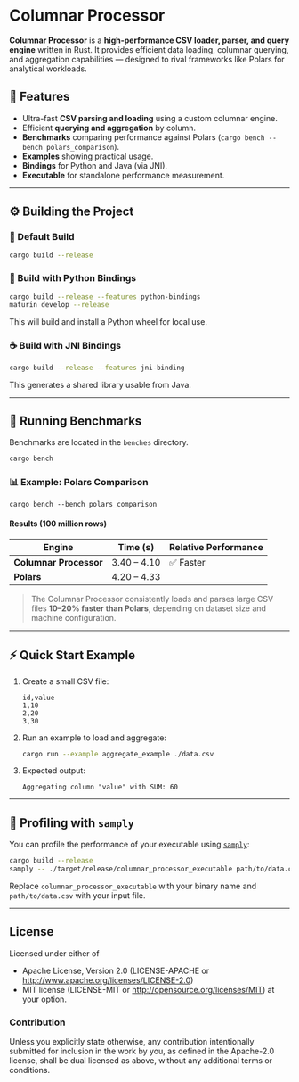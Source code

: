 
# Columnar Processor

**Columnar Processor** is a **high-performance CSV loader, parser, and query engine** written in Rust.
It provides efficient data loading, columnar querying, and aggregation capabilities — designed to rival frameworks like Polars for analytical workloads.

## 🚀 Features

* Ultra-fast **CSV parsing and loading** using a custom columnar engine.
* Efficient **querying and aggregation** by column.
* **Benchmarks** comparing performance against Polars (`cargo bench --bench polars_comparison`).
* **Examples** showing practical usage.
* **Bindings** for Python and Java (via JNI).
* **Executable** for standalone performance measurement.

---

## ⚙️ Building the Project

### 🧱 Default Build

```bash
cargo build --release
```

### 🐍 Build with Python Bindings

```bash
cargo build --release --features python-bindings
maturin develop --release
```

This will build and install a Python wheel for local use.

### ☕ Build with JNI Bindings

```bash
cargo build --release --features jni-binding
```

This generates a shared library usable from Java.

---

## 🧪 Running Benchmarks

Benchmarks are located in the `benches` directory.

```bash
cargo bench
```

### 📊 Example: Polars Comparison

```
cargo bench --bench polars_comparison
```

#### Results (100 million rows)

| Engine                 | Time (s)    | Relative Performance |
| ---------------------- | ----------- | -------------------- |
| **Columnar Processor** | 3.40 – 4.10 | ✅ Faster             |
| **Polars**             | 4.20 – 4.33 |                      |

> The Columnar Processor consistently loads and parses large CSV files **10–20% faster than Polars**, depending on dataset size and machine configuration.

---

## ⚡ Quick Start Example

1. Create a small CSV file:

   ```csv
   id,value
   1,10
   2,20
   3,30
   ```

2. Run an example to load and aggregate:

   ```bash
   cargo run --example aggregate_example ./data.csv
   ```

3. Expected output:

   ```
   Aggregating column "value" with SUM: 60
   ```

---

## 🧩 Profiling with `samply`

You can profile the performance of your executable using [`samply`](https://github.com/mstange/samply):

```bash
cargo build --release
samply -- ./target/release/columnar_processor_executable path/to/data.csv
```

Replace `columnar_processor_executable` with your binary name and `path/to/data.csv` with your input file.

---

## License

Licensed under either of

- Apache License, Version 2.0 (LICENSE-APACHE or http://www.apache.org/licenses/LICENSE-2.0)
- MIT license (LICENSE-MIT or http://opensource.org/licenses/MIT)
at your option.

### Contribution
Unless you explicitly state otherwise, any contribution intentionally submitted for inclusion in the work by you, as defined in the Apache-2.0 license, shall be dual licensed as above, without any additional terms or conditions.

